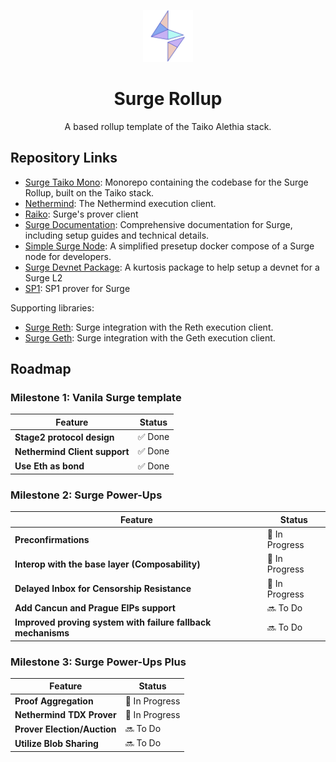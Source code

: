 <p align="center">
  <img src="./.github/SurgeLogoOnly.svg" width="80" alt="Logo for Surge" />
</p>

<h1 align="center">
  Surge Rollup
</h1>

<p align="center">
  A based rollup template of the Taiko Alethia stack.
</p>

## Repository Links

- [Surge Taiko Mono](https://github.com/NethermindEth/surge-taiko-mono): Monorepo containing the codebase for the Surge Rollup, built on the Taiko stack.
- [Nethermind](https://github.com/NethermindEth/nethermind): The Nethermind execution client.
- [Raiko](https://github.com/NethermindEth/raiko): Surge's prover client
- [Surge Documentation](https://github.com/NethermindEth/surge-docs): Comprehensive documentation for Surge, including setup guides and technical details.
- [Simple Surge Node](https://github.com/NethermindEth/simple-surge-node): A simplified presetup docker compose of a Surge node for developers.
- [Surge Devnet Package](https://github.com/NethermindEth/surge-devnet-package): A kurtosis package to help setup a devnet for a Surge L2
- [SP1](https://github.com/NethermindEth/sp1): SP1 prover for Surge

Supporting libraries:
- [Surge Reth](https://github.com/NethermindEth/surge-reth): Surge integration with the Reth execution client.
- [Surge Geth](https://github.com/NethermindEth/surge-geth): Surge integration with the Geth execution client.

## Roadmap

### Milestone 1: Vanila Surge template


| Feature                                                  | Status           |
|----------------------------------------------------------|------------------|
| **Stage2 protocol design**                               | ✅ Done         |
| **Nethermind Client support**                            | ✅ Done         |
| **Use Eth as bond**                                      | ✅ Done         |

### Milestone 2: Surge Power-Ups

| Feature                                                                                           | Status           |
|---------------------------------------------------------------------------------------------------|------------------|
| **Preconfirmations**                                                                              | 🚧 In Progress  |
| **Interop with the base layer (Composability)**                                                   | 🚧 In Progress  |
| **Delayed Inbox for Censorship Resistance**                                                       | 🚧 In Progress  |
| **Add Cancun and Prague EIPs support**                                                            | 🔜 To Do        |
| **Improved proving system with failure fallback mechanisms**                                      | 🔜 To Do        |

### Milestone 3: Surge Power-Ups Plus
| Feature                                                                                           | Status           |
|---------------------------------------------------------------------------------------------------|------------------|
| **Proof Aggregation**                                                                             | 🚧 In Progress  |
| **Nethermind TDX Prover**                                                                         | 🚧 In Progress  |
| **Prover Election/Auction**                                                                       | 🔜 To Do        |
| **Utilize Blob Sharing**                                                                          | 🔜 To Do        |
